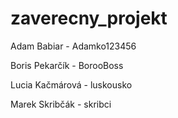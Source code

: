 # zaverecny_projekt
Adam Babiar - Adamko123456

Boris Pekarčík - BorooBoss

Lucia Kačmárová - luskousko

Marek Skribčák - skribci
